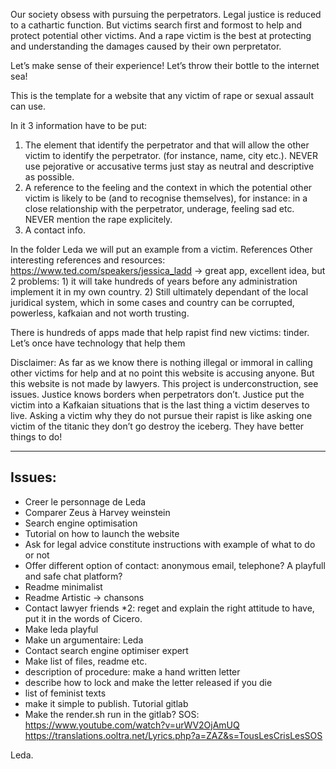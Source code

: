 Our society obsess with pursuing the perpetrators. Legal justice is reduced to a cathartic function.
But victims search first and formost to help and protect potential other victims. And a rape victim is the best at protecting and understanding the damages caused by their own perpretator.

Let’s make sense of their experience! Let’s throw their bottle to the internet sea!

This is the template for a website that any victim of rape or sexual assault can use. 

In it 3 information have to be put:
1. The element that identify the perpetrator and that will allow the other victim to identify the perpetrator. (for instance, name, city etc.). NEVER use pejorative or accusative terms just stay as neutral and descriptive as possible.
2. A reference to the feeling and the context in which the potential other victim is likely to be (and to recognise themselves), for instance: in a close relationship with the perpetrator, underage, feeling sad etc. NEVER mention the rape explicitely.
3. A contact info.


In the folder Leda we will put an example from a victim.
References
Other interesting references and resources:
https://www.ted.com/speakers/jessica_ladd -> great app, excellent idea, but 2 problems: 1) it will take hundreds of years before any administration implement it in my own country. 2) Still ultimately dependant of the local juridical system, which in some cases and country can be corrupted, powerless, kafkaian and not worth trusting.


There is hundreds of apps made that help rapist find new victims:
tinder.
Let’s once have technology that help them

Disclaimer:
As far as we know  there is nothing illegal or immoral in calling other victims for help and at no point this website is  accusing anyone. But this website is not made by lawyers. This project is underconstruction, see issues.
Justice knows borders when perpetrators don’t. Justice put the victim into a Kafkaian situations that is the last thing a victim deserves to live. Asking a victim why they do not pursue their rapist is like asking one victim of the titanic they don’t go destroy the iceberg. They have better things to do!



---

## Issues:
- Creer le personnage de Leda
- Comparer Zeus à Harvey weinstein
- Search engine optimisation
- Tutorial on how to launch the website
- Ask for legal advice constitute instructions with example of what to do or not
- Offer different option of contact: anonymous email, telephone? A playfull and safe chat platform?
- Readme minimalist
- Readme Artistic -> chansons
- Contact lawyer friends *2: reget and explain the right attitude to have, put it in the words of Cicero.
- Make leda playful
- Make un argumentaire: Leda 
- Contact search engine optimiser expert
- Make list of files, readme etc.
- description of procedure: make a hand written letter
- describe how to lock and make the letter released if you die
- list of feminist texts
- make it simple to publish. Tutorial gitlab
- Make the render.sh run in the gitlab?
SOS:
https://www.youtube.com/watch?v=urWV2OjAmUQ
https://translations.ooltra.net/Lyrics.php?a=ZAZ&s=TousLesCrisLesSOS

Leda.
